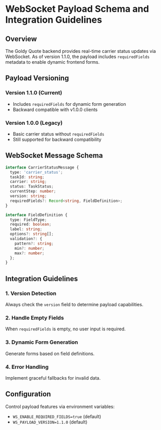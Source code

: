 # WebSocket Payload Schema and Integration Guidelines

## Overview

The Goldy Quote backend provides real-time carrier status updates via WebSocket. As of version 1.1.0, the payload includes `requiredFields` metadata to enable dynamic frontend forms.

## Payload Versioning

### Version 1.1.0 (Current)
- Includes `requiredFields` for dynamic form generation
- Backward compatible with v1.0.0 clients

### Version 1.0.0 (Legacy)  
- Basic carrier status without `requiredFields`
- Still supported for backward compatibility

## WebSocket Message Schema

```typescript
interface CarrierStatusMessage {
  type: 'carrier_status';
  taskId: string;
  carrier: string; 
  status: TaskStatus;
  currentStep: number;
  version: string;
  requiredFields?: Record<string, FieldDefinition>;
}

interface FieldDefinition {
  type: FieldType;
  required: boolean;
  label: string;
  options?: string[];
  validation?: {
    pattern?: string;
    min?: number;
    max?: number;
  };
}
```

## Integration Guidelines

### 1. Version Detection
Always check the `version` field to determine payload capabilities.

### 2. Handle Empty Fields
When `requiredFields` is empty, no user input is required.

### 3. Dynamic Form Generation
Generate forms based on field definitions.

### 4. Error Handling
Implement graceful fallbacks for invalid data.

## Configuration

Control payload features via environment variables:
- `WS_ENABLE_REQUIRED_FIELDS=true` (default)
- `WS_PAYLOAD_VERSION=1.1.0` (default)
